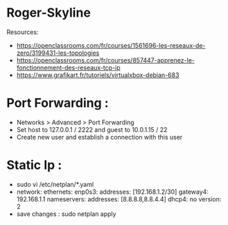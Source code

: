 # Roger-Skyline

Resources: 
- https://openclassrooms.com/fr/courses/1561696-les-reseaux-de-zero/3199431-les-topologies
- https://openclassrooms.com/fr/courses/857447-apprenez-le-fonctionnement-des-reseaux-tcp-ip
- https://www.grafikart.fr/tutoriels/virtualxbox-debian-683

# Port Forwarding : 
- Networks > Advanced > Port Forwarding
- Set host to 127.0.0.1 / 2222 and guest to 10.0.1.15 / 22
- Create new user and establish a connection with this user

# Static Ip :
- sudo vi /etc/netplan/*.yaml
- network:
    ethernets:
        enp0s3:
            addresses: [192.168.1.2/30]
            gateway4: 192.168.1.1
            nameservers:
              addresses: [8.8.8.8,8.8.4.4]
            dhcp4: no
    version: 2
- save changes : sudo netplan apply
